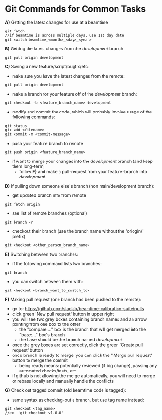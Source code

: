 # Git Commands for Common Tasks

**A)** Getting the latest changes for use at a beamtime
```
git fetch
//if beamtime is across multiple days, use 1st day date
git switch beamtime_<month>_<day>_<year>
```

**B)** Getting the latest changes from the _development_ branch
```
git pull origin development
```
    
**C)** Saving a new feature/script/bugfix/etc:
* make sure you have the latest changes from the remote:
```
git pull origin development
```
* make a branch for your feature off of the _development_ branch:
```
git checkout -b <feature_branch_name> development
```
* modify and commit the code, which will probably involve usage of the following commands:
```
git status
git add <filename>
git commit -m <commit-message>
```
* push your feature branch to remote
```
git push origin <feature_branch_name>
```
* if want to merge your changes into the _development_ branch (and keep them long-term)
  * follow **F)** and make a pull-request from your feature-branch into _development_

**D)** If pulling down someone else's branch (non main/development branch):
* get updated branch info from remote
```
git fetch origin
```
* see list of remote branches (optional)
```
git branch -r
```
* checkout their branch (use the branch name without the 'oriogin/' prefix)
```
git checkout <other_person_branch_name>
```

**E)** Switching between two branches:
* if the following command lists two branches:
```
git branch
```
* you can switch between them with:
```
git checkout <branch_want_to_switch_to>
```

**F)** Making pull request (one branch has been pushed to the remote):
* go to: https://github.com/slaclab/beamtime-calibration-suite/pulls  
* click green 'New pull request' button in upper right  
* you will see two grey boxes containing branch names and an arrow pointing from one box to the other  
  * the "compare:..." box is the branch that will get merged into the "base:..." box's branch  
  * the base should be the branch named _development_  
* once the grey boxes are set correctly, click the green 'Create pull request' button  
* once branch is ready to merge, you can click the ''Merge pull request' button to merge the commit  
  * being ready means: potentially reviewed (if big change), passing any automated checks/tests, etc  
* if github is not allowing the merge automatically, you will need to merge or rebase locally and manually handle the conflicts  

**G)** Check out tagged commit (old beamtime code is tagged):

* same syntax as checking-out a branch, but use tag name instead:
```
git checkout <tag_name>
//ex: 'git checkout v1.0.0'
```